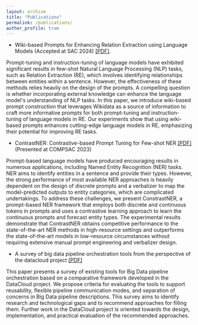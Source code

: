 ```yaml
---
layout: archive
title: "Publications"
permalink: /publications/
author_profile: true
---
```

- Wiki-based Prompts for Enhancing Relation Extraction using Language Models (Accepted at SAC 2024) [[PDF]](/files/SAC2024%20(4).pdf).

Prompt-tuning and instruction-tuning of language models have exhibited significant results in few-shot Natural Language Processing (NLP) tasks, such as Relation Extraction (RE), which involves identifying relationships between entities within a sentence. However, the effectiveness of these methods relies heavily on the design of the prompts. A compelling question is whether incorporating external knowledge can enhance the language model's understanding of NLP tasks. In this paper, we introduce wiki-based prompt construction that leverages Wikidata as a source of information to craft more informative prompts for both prompt-tuning and instruction-tuning of language models in RE. Our experiments show that using wiki-based prompts enhances cutting-edge language models in RE, emphasizing their potential for improving RE tasks.

- ContrastNER: Contrastive-based Prompt Tuning for
Few-shot NER [[PDF]](/files/ContrastNER!%20Contrastive-based%20Prompt%20Tuning%20for%20Few-shot%20NER.pdf) (Presented at COMPSAC 2023)

Prompt-based language models have produced encouraging results in numerous applications, including Named Entity Recognition (NER) tasks. NER aims to identify entities in a sentence and provide their types. However, the strong performance of most available NER approaches is heavily dependent on the design of discrete prompts and a verbalizer to map the model-predicted outputs to entity categories, which are complicated undertakings. To address these challenges, we present ConstrastNER, a prompt-based NER framework that employs both discrete and continuous tokens in prompts and uses a contrastive learning approach to learn the continuous prompts and forecast entity types. The experimental results demonstrate that ContrastNER obtains competitive performance to the state-of-the-art NER methods in high-resource settings and outperforms the state-of-the-art models in low-resource circumstances without requiring extensive manual prompt engineering and verbalizer design.

- A survey of big data pipeline orchestration tools from the perspective of the datacloud project [[PDF]](https://ceur-ws.org/Vol-3036/paper05.pdf)

This paper presents a survey of existing tools for Big Data pipeline orchestration based on a comparative framework developed in the DataCloud project. We propose criteria for evaluating the tools to support reusability, flexible pipeline communication modes, and separation of concerns in Big Data pipeline descriptions. This survey aims to identify research and technological gaps and to recommend approaches for filling them. Further work in the DataCloud project is oriented towards the design, implementation, and practical evaluation of the recommended approaches.

